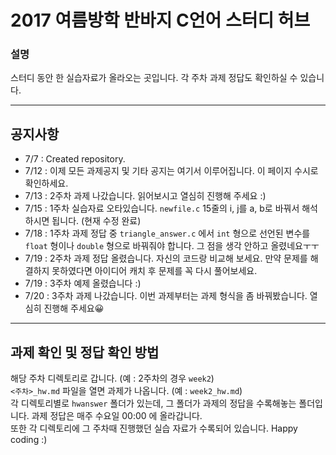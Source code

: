 # 2017 여름방학 반바지 C언어 스터디 허브
### 설명  
스터디 동안 한 실습자료가 올라오는 곳입니다. 각 주차 과제 정답도 확인하실 수 있습니다.  

---

## 공지사항
- 7/7 : Created repository.
- 7/12 : 이제 모든 과제공지 및 기타 공지는 여기서 이루어집니다. 이 페이지 수시로 확인하세요.
- 7/13 : 2주차 과제 나갔습니다. 읽어보시고 열심히 진행해 주세요 :)
- 7/15 : 1주차 실습자료 오타있습니다. `newfile.c` 15줄의 i, j를 a, b로 바꿔서 해석하시면 됩니다. (현재 수정 완료)
- 7/18 : 1주차 과제 정답 중 `triangle_answer.c` 에서 `int` 형으로 선언된 변수를 `float` 형이나 `double` 형으로 바꿔줘야 합니다. 그 점을 생각 안하고 올렸네요ㅜㅜ
- 7/19 : 2주차 과제 정답 올렸습니다. 자신의 코드랑 비교해 보세요. 만약 문제를 해결하지 못하였다면 아이디어 캐치 후 문제를 꼭 다시 풀어보세요.
- 7/19 : 3주차 예제 올렸습니다 :)
- 7/20 : 3주차 과제 나갔습니다. 이번 과제부터는 과제 형식을 좀 바꿔봤습니다. 열심히 진행해 주세요😀

---

## 과제 확인 및 정답 확인 방법
해당 주차 디렉토리로 갑니다. (예 : 2주차의 경우 `week2`)  
`<주차>_hw.md` 파일을 열면 과제가 나옵니다. (예 : `week2_hw.md`)  
각 디렉토리별로 `hwanswer` 폴더가 있는데, 그 폴더가 과제의 정답을 수록해놓는 폴더입니다. 과제 정답은 매주 수요일 00:00 에 올라갑니다.  
또한 각 디렉토리에 그 주차때 진행했던 실습 자료가 수록되어 있습니다. Happy coding :)

